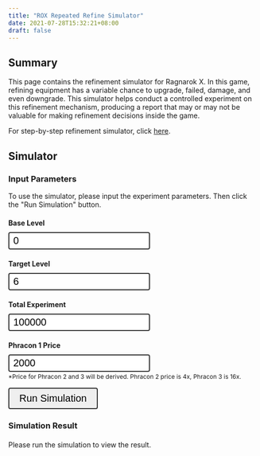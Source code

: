 ```yaml
---
title: "ROX Repeated Refine Simulator"
date: 2021-07-28T15:32:21+08:00
draft: false
---
```


## Summary

This page contains the refinement simulator for Ragnarok X.
In this game, refining equipment has a variable chance to upgrade, failed, damage, and even downgrade.
This simulator helps conduct a controlled experiment on this refinement mechanism,
producing a report that may or may not be valuable for making refinement decisions inside the game.

For step-by-step refinement simulator, click [here](/rox-refine-step-simulator).

## Simulator

### Input Parameters

To use the simulator, please input the experiment parameters.
Then click the "Run Simulation" button.

<div class="_rox_refine_simulator">
  <div class="input-group">
    <label>Base Level</label>
    <input id="input-base-lv" type="number" placeholder="base level" value="0">
  </div>
  <div class="input-group">
    <label>Target Level</label>
    <input id="input-target-lv" type="number" placeholder="target level" value="6">
  </div>
  <div class="input-group">
    <label>Total Experiment</label>
    <input id="input-total-experiment" type="number" placeholder="total experiment" value="100000">
  </div>
  <div class="input-group">
    <label>Phracon 1 Price</label>
    <input id="input-phracon-price" type="number" placeholder="phracon 1 price" value="2000">
    <div class="input-desc">
      *Price for Phracon 2 and 3 will be derived. Phracon 2 price is 4x, Phracon 3 is 16x.
    <div>
  </div>
  <br>
  <div class="input-group">
    <button id="btn-run">Run Simulation</button>
  </div>
</div>


### Simulation Result

<div class="_rox_refine_simulator">
  <div id="result-placeholder">
    Please run the simulation to view the result.
  </div>
  <div id="result-placeholder-running">
    Running the simulation, please wait...
  </div>
  <div id="result">
    <div>
      <h4>Simulation Report Table</h4>
      <table>
        <tr>
          <td>Base Lv</td>
          <td class="text-base-lv"></td>
        </tr>
        <tr>
          <td>Target Lv</td>
          <td class="text-target-lv"></td>
        </tr>
        <tr>
          <td>Total Experiment</td>
          <td class="text-n-experiment"></td>
        </tr>
        <tr>
          <td>P50 refine times</td>
          <td class="text-p50"></td>
        </tr>
        <tr>
          <td>P75 refine times</td>
          <td class="text-p75"></td>
        </tr>
        <tr>
          <td>P95 refine times</td>
          <td class="text-p95"></td>
        </tr>
        <tr>
          <td>P50 Crystal cost <small>(2h white)</small></td>
          <td class="text-price"></td>
        </tr>
        <tr>
          <td>Mode</td>
          <td class="text-mode"></td>
        </tr>
        <tr>
          <td>Average</td>
          <td class="text-average"></td>
        </tr>
      </table>
    </div>
    <div>
      <h4>Required Refinements Frequency Charts</h4>
      <canvas id="chart-result" width="400" height="400"></canvas>
    </div>
    <div>
      <h4>How many times should you refine to reach the target level?</h4>
      <p>From the simulation, we can conclude the following statements:</p>
      <ul>
        <li>
          If you are the average guy with normal luck, you can see the <code>p50</code>.
          During the simulation, 50% of the experiment reach the target level after <b class="text-p50">X</b> refinements.
        </li>
        <li>
          If you have a tendency with slightly bad luck, you can see the <code>p75</code>.
          During the simulation, 75% of the experiment reach the target level after <b class="text-p75">X</b> refinements.
        </li>
        <li>
          If you are pessimistic and have super horrible bad luck, you can see the <code>p95</code>.
          During the simulation, 95% of the experiment reach the target level after <b class="text-p95">X</b> refinements.
        </li>
      </ul>
    </div>
  </div>
</div>


<style>
  ._rox_refine_simulator {
    margin-top: 20px;
    margin-bottom: 20px;
  }

  ._rox_refine_simulator .input-group {
    margin-bottom: 20px;
  }

  ._rox_refine_simulator label {
    display: block;
    font-weight: bold;
    margin-bottom: 10px;
  }

  ._rox_refine_simulator input {
    font-size: 20px;
    border-radius: 4px;
    border: 2px solid #333;
    padding: 4px 8px;
  }

  ._rox_refine_simulator button {
    padding: 8px 20px;
    font-size: 20px;
    border-radius: 4px;
    border: 2px solid #333;
    cursor: pointer;
  }

  ._rox_refine_simulator button:active {
    background-color: #999;
  }

  ._rox_refine_simulator table {
    margin-top: 20px;
    margin-bottom: 20px;
  }

  ._rox_refine_simulator table td {
    font-size: 14px;
  }

  ._rox_refine_simulator table td:first-child {
    font-weight: bold;
  }

  ._rox_refine_simulator .input-desc {
    font-size: 12px;
    margin-top: 2px;
  }

  #result, #result-placeholder-running {
    display: none;
  }
</style>

<script src="https://cdn.jsdelivr.net/npm/chart.js@3.4.1/dist/chart.min.js"></script>
<script src="/rox-refine-simulator/script.js"></script>
